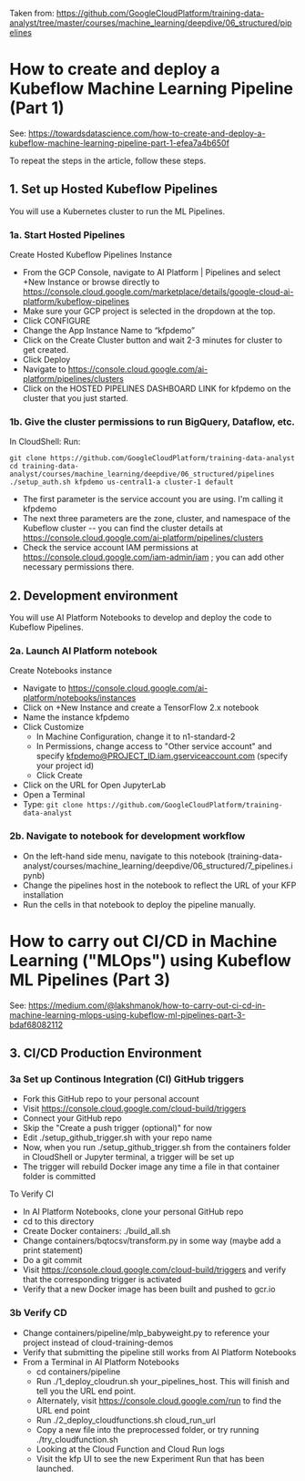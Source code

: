 Taken from: https://github.com/GoogleCloudPlatform/training-data-analyst/tree/master/courses/machine_learning/deepdive/06_structured/pipelines

# How to create and deploy a Kubeflow Machine Learning Pipeline (Part 1)
See:
https://towardsdatascience.com/how-to-create-and-deploy-a-kubeflow-machine-learning-pipeline-part-1-efea7a4b650f

To repeat the steps in the article, follow these steps.

## 1. Set up Hosted Kubeflow Pipelines

You will use a Kubernetes cluster to run the ML Pipelines.

### 1a. Start Hosted Pipelines
Create Hosted Kubeflow Pipelines Instance

* From the GCP Console, navigate to AI Platform | Pipelines and select +New Instance or browse directly to https://console.cloud.google.com/marketplace/details/google-cloud-ai-platform/kubeflow-pipelines
* Make sure your GCP project is selected in the dropdown at the top.
* Click CONFIGURE
* Change the App Instance Name to “kfpdemo”
* Click on the Create Cluster button and wait 2-3 minutes for cluster to get created.
* Click Deploy
* Navigate to https://console.cloud.google.com/ai-platform/pipelines/clusters
* Click on the HOSTED PIPELINES DASHBOARD LINK for kfpdemo on the cluster that you just started.

### 1b. Give the cluster permissions to run BigQuery, Dataflow, etc.

In CloudShell:
Run:
```
git clone https://github.com/GoogleCloudPlatform/training-data-analyst
cd training-data-analyst/courses/machine_learning/deepdive/06_structured/pipelines
./setup_auth.sh kfpdemo us-central1-a cluster-1 default
```
* The first parameter is the service account you are using. I'm calling it kfpdemo
* The next three parameters are the zone, cluster, and namespace of the Kubeflow cluster -- you can find the cluster details at https://console.cloud.google.com/ai-platform/pipelines/clusters
* Check the service account IAM permissions at https://console.cloud.google.com/iam-admin/iam ; you can add other necessary permissions there.


## 2. Development environment

You will use AI Platform Notebooks to develop and deploy the code to Kubeflow Pipelines.

### 2a. Launch AI Platform notebook
Create Notebooks instance
* Navigate to https://console.cloud.google.com/ai-platform/notebooks/instances
* Click on +New Instance and create a TensorFlow 2.x notebook
* Name the instance kfpdemo
* Click Customize 
  * In Machine Configuration, change it to n1-standard-2
  * In Permissions, change access to "Other service account" and specify kfpdemo@PROJECT_ID.iam.gserviceaccount.com (specify your project id)
  * Click Create
* Click on the URL for Open JupyterLab
* Open a Terminal
* Type:
    ```git clone https://github.com/GoogleCloudPlatform/training-data-analyst```

### 2b. Navigate to notebook for development workflow
* On the left-hand side menu, navigate to this notebook (training-data-analyst/courses/machine_learning/deepdive/06_structured/7_pipelines.ipynb)
* Change the pipelines host in the notebook to reflect the URL of your KFP installation
* Run the cells in that notebook to deploy the pipeline manually.


# How to carry out CI/CD in Machine Learning ("MLOps") using Kubeflow ML Pipelines (Part 3)
See:
https://medium.com/@lakshmanok/how-to-carry-out-ci-cd-in-machine-learning-mlops-using-kubeflow-ml-pipelines-part-3-bdaf68082112

## 3. CI/CD Production Environment

### 3a Set up Continous Integration (CI) GitHub triggers
* Fork this GitHub repo to your personal account
* Visit https://console.cloud.google.com/cloud-build/triggers
* Connect your GitHub repo
* Skip the "Create a push trigger (optional)" for now
* Edit ./setup_github_trigger.sh with your repo name
* Now, when you run ./setup_github_trigger.sh from the containers folder in CloudShell or Jupyter terminal, a trigger will be set up
* The trigger will rebuild Docker image any time a file in that container folder is committed

To Verify CI
* In AI Platform Notebooks, clone your personal GitHub repo
* cd to this directory
* Create Docker containers:  ./build_all.sh
* Change containers/bqtocsv/transform.py in some way (maybe add a print statement)
* Do a git commit
* Visit https://console.cloud.google.com/cloud-build/triggers and verify that the corresponding trigger is activated
* Verify that a new Docker image has been built and pushed to gcr.io

### 3b Verify CD
* Change containers/pipeline/mlp_babyweight.py to reference your project instead of cloud-training-demos
* Verify that submitting the pipeline still works from AI Platform Notebooks
* From a Terminal in AI Platform Notebooks
  * cd containers/pipeline
  * Run ./1_deploy_cloudrun.sh  your_pipelines_host. This will finish and tell you the URL end point.
  * Alternately, visit https://console.cloud.google.com/run to find the URL end point
  * Run ./2_deploy_cloudfunctions.sh cloud_run_url
  * Copy a new file into the preprocessed folder, or try running ./try_cloudfunction.sh
  * Looking at the Cloud Function and Cloud Run logs
  * Visit the kfp UI to see the new Experiment Run that has been launched.
  




